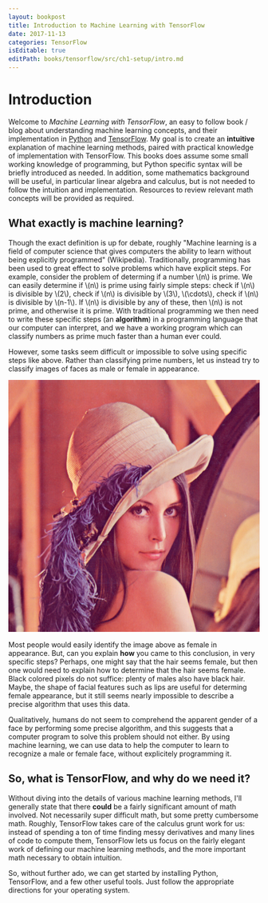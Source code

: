 ```yaml
---
layout: bookpost
title: Introduction to Machine Learning with TensorFlow
date: 2017-11-13
categories: TensorFlow
isEditable: true
editPath: books/tensorflow/src/ch1-setup/intro.md
---
```


# Introduction

Welcome to *Machine Learning with TensorFlow*, an easy to follow book / blog about understanding machine learning concepts, and their implementation in [Python](https://www.python.org) and [TensorFlow](https://www.tensorflow.org). My goal is to create an **intuitive** explanation of machine learning methods, paired with practical knowledge of implementation with TensorFlow. This books does assume some small working knowledge of programming, but Python specific syntax will be briefly introduced as needed.  In addition, some mathematics background will be useful, in particular linear algebra and calculus, but is not needed to follow the intuition and implementation. Resources to review relevant math concepts will be provided as required.

## What exactly is machine learning?

Though the exact definition is up for debate, roughly "Machine learning is a field of computer science that gives computers the ability to learn without being explicitly programmed" (Wikipedia). Traditionally, programming has been used to great effect to solve problems which have explicit steps. For example, consider the problem of determing if a number \\(n\\) is prime. We can easily determine if \\(n\\) is prime using fairly simple steps: check if \\(n\\) is divisible by \\(2\\), check if \\(n\\) is divisible by \\(3\\), \\(\cdots\\), check if \\(n\\) is divisible by \\(n-1\\). If \\(n\\) is divisible by any of these, then \\(n\\) is not prime, and otherwise it is prime. With traditional programming we then need to write these specific steps (an **algorithm**) in a programming language that our computer can interpret, and we have a working program which can classify numbers as prime much faster than a human ever could.

However, some tasks seem difficult or impossible to solve using specific steps like above. Rather than classifying prime numbers, let us instead try to classify images of faces as male or female in appearance.

![Female Image][lenna]

Most people would easily identify the image above as female in appearance. But, can you explain **how** you came to this conclusion, in very specific steps? Perhaps, one might say that the hair seems female, but then one would need to explain how to determine that the hair seems female. Black colored pixels do not suffice: plenty of males also have black hair. Maybe, the shape of facial features such as lips are useful for determing female appearance, but it still seems nearly impossible to describe a precise algorithm that uses this data.

Qualitatively, humans do not seem to comprehend the apparent gender of a face by performing some precise algorithm, and this suggests that a computer program to solve this problem should not either. By using machine learning, we can use data to help the computer to learn to recognize a male or female face, without explicitely programming it.

## So, what is TensorFlow, and why do we need it?

Without diving into the details of various machine learning methods, I'll generally state that there **could** be a fairly significant amount of math involved. Not necessarily super difficult math, but some pretty cumbersome math. Roughly, TensorFlow takes care of the calculus grunt work for us: instead of spending a ton of time finding messy derivatives and many lines of code to compute them, TensorFlow lets us focus on the fairly elegant work of defining our machine learning methods, and the more important math necessary to obtain intuition.

So, without further ado, we can get started by installing Python, TensorFlow, and a few other useful tools. Just follow the appropriate directions for your operating system.

[lenna]: /books/tensorflow/book/ch1-setup/lenna.png